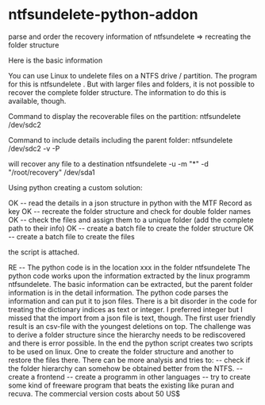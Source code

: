 # ntfsundelete-python-addon
parse and order the recovery information of ntfsundelete => recreating the folder structure

Here is the basic information

You can use Linux to undelete files on a NTFS drive / partition.
The program for this is ntfsundelete .
But with larger files and folders, it is not possible to recover the complete folder structure.
The information to do this is available, though.

Command to display the recoverable files on the partition:
ntfsundelete /dev/sdc2

Command to include details including the parent folder:
ntfsundelete /dev/sdc2 -v -P

will recover any file to a destination
ntfsundelete -u -m "*" -d "/root/recovery" /dev/sda1 



Using python creating a custom solution:

OK -- read the details in a json structure in python with the MTF Record as key
OK -- recreate the folder structure and check for double folder names
OK -- check the files and assign them to a unique folder (add the complete path to their info)
OK -- create a batch file to create the folder structure
OK -- create a batch file to create the files

the script is attached.

RE -- The python code is in the location xxx in the folder ntfsundelete
The python code works upon the information extracted by the linux programm ntfsundelete.
The basic information can be extracted, but the parent folder information is in the detail information.
The python code parses the information and can put it to json files.
There is a bit disorder in the code for treating the dictionary indices as text or integer.
I preferred integer but I missed that the import from a json file is text, though.
The first user friendly result is an csv-file with the youngest deletions on top.
The challenge was to derive a folder structure since the hierarchy needs to be rediscovered and there is error possible.
In the end the python script creates two scripts to be used on linux.
One to create the folder structure and another to restore the files there.
There can be more analysis and tries to:
-- check if the folder hierarchy can somehow be obtained better from the NTFS.
-- create a frontend
-- create a programm in other languages
-- try to create some kind of freeware program that beats the existing like puran and recuva.
The commercial version costs about 50 US$
